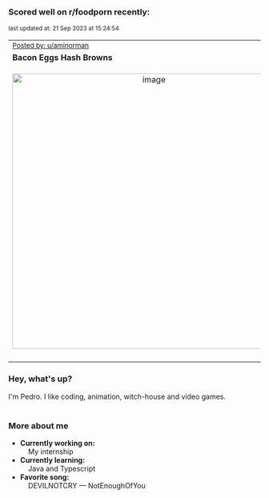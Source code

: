 ### Scored well on r/foodporn recently:

<p align="left"><sub>last updated at: 21 Sep 2023 at 15:24:54</sub></p>

|   |
| --- |
| <sub>[Posted by: u/aminorman][source]</sub> |
| **Bacon Eggs Hash Browns** | 
|<p align="center"> <img alt="image" src="https://i.redd.it/o3jqkxivsepb1.jpg" width="550" /> </p>|
|   |

### Hey, what's up?

I'm Pedro. I like coding, animation, witch-house and video games.<br><br>

### More about me
- **Currently working on:**  
&nbsp;&nbsp;&nbsp;&nbsp;My internship
- **Currently learning:**  
&nbsp;&nbsp;&nbsp;&nbsp;Java and Typescript
- **Favorite song:**  
&nbsp;&nbsp;&nbsp;&nbsp;DEVILNOTCRY — NotEnoughOfYou<br><br>

  



  
  
  
[linkedin]: https://linkedin.com/in/pedro-h-r-gomes-8a487b14a/
[gmail]: mailto:pilique11@gmail.com
[source]: https://reddit.com/r/FoodPorn/comments/16nku06/bacon_eggs_hash_browns/
[redditAPI]: https://www.reddit.com/dev/api/